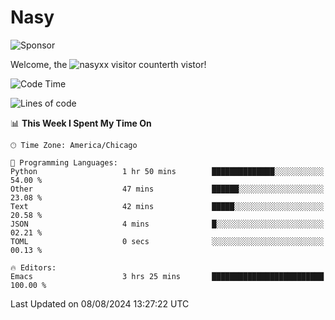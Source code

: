 # Nasy

<!--
<p align="center">
<img height="200" src="https://github-readme-stats.vercel.app/api?username=nasyxx&count_private=true&show_icons=true&theme=dracula&include_all_commits=true"/>
<img height="200" src="https://github-readme-stats.vercel.app/api/top-langs/?username=nasyxx&theme=dracula&hide=html,jupyter+notebook&count_private=true&show_icons=true"/>
</p>

  
----------------
-->

![Sponsor](https://img.shields.io/static/v1.svg?label=Sponsor&message=%E2%9D%A4&logo=GitHub&style=flat&color=pink)
 
Welcome, the ![nasyxx visitor counter](https://count.getloli.com/get/@nasyxx?theme=rule34)th vistor!
 
<!--START_SECTION:waka-->
![Code Time](http://img.shields.io/badge/Code%20Time-4%2C560%20hrs%2049%20mins-blue)

![Lines of code](https://img.shields.io/badge/From%20Hello%20World%20I%27ve%20Written-6.4%20million%20lines%20of%20code-blue)

📊 **This Week I Spent My Time On** 

```text
🕑︎ Time Zone: America/Chicago

💬 Programming Languages: 
Python                   1 hr 50 mins        ██████████████░░░░░░░░░░░   54.00 % 
Other                    47 mins             ██████░░░░░░░░░░░░░░░░░░░   23.08 % 
Text                     42 mins             █████░░░░░░░░░░░░░░░░░░░░   20.58 % 
JSON                     4 mins              █░░░░░░░░░░░░░░░░░░░░░░░░   02.21 % 
TOML                     0 secs              ░░░░░░░░░░░░░░░░░░░░░░░░░   00.13 % 

🔥 Editors: 
Emacs                    3 hrs 25 mins       █████████████████████████   100.00 % 
```


 Last Updated on 08/08/2024 13:27:22 UTC
<!--END_SECTION:waka-->

<!-- ![visitors](https://visitor-badge.laobi.icu/badge?page_id=nasyxx.nasyxx) -->
